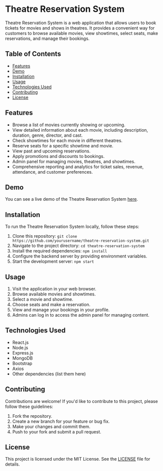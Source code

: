 # Theatre Reservation System

Theatre Reservation System is a web application that allows users to book tickets for movies and shows in theatres. It provides a convenient way for customers to browse available movies, view showtimes, select seats, make reservations, and manage their bookings.

## Table of Contents

- [Features](#features)
- [Demo](#demo)
- [Installation](#installation)
- [Usage](#usage)
- [Technologies Used](#technologies-used)
- [Contributing](#contributing)
- [License](#license)

## Features

- Browse a list of movies currently showing or upcoming.
- View detailed information about each movie, including description, duration, genre, director, and cast.
- Check showtimes for each movie in different theatres.
- Reserve seats for a specific showtime and movie.
- View past and upcoming reservations.
- Apply promotions and discounts to bookings.
- Admin panel for managing movies, theatres, and showtimes.
- Comprehensive reporting and analytics for ticket sales, revenue, attendance, and customer preferences.

## Demo

You can see a live demo of the Theatre Reservation System [here](#insert-link-to-demo).

## Installation

To run the Theatre Reservation System locally, follow these steps:

1. Clone this repository: `git clone https://github.com/yourusername/theatre-reservation-system.git`
2. Navigate to the project directory: `cd theatre-reservation-system`
3. Install the required dependencies: `npm install`
4. Configure the backend server by providing environment variables.
5. Start the development server: `npm start`

## Usage

1. Visit the application in your web browser.
2. Browse available movies and showtimes.
3. Select a movie and showtime.
4. Choose seats and make a reservation.
5. View and manage your bookings in your profile.
6. Admins can log in to access the admin panel for managing content.

## Technologies Used

- React.js
- Node.js
- Express.js
- MongoDB
- Bootstrap
- Axios
- Other dependencies (list them here)

## Contributing

Contributions are welcome! If you'd like to contribute to this project, please follow these guidelines:

1. Fork the repository.
2. Create a new branch for your feature or bug fix.
3. Make your changes and commit them.
4. Push to your fork and submit a pull request.

## License

This project is licensed under the MIT License. See the [LICENSE](LICENSE) file for details.
